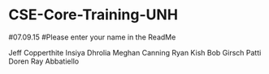 # CSE-Core-Training-UNH
#07.09.15
#Please enter your name in the ReadMe

Jeff Copperthite
Insiya Dhrolia
Meghan Canning
Ryan Kish
Bob Girsch
Patti Doren
Ray Abbatiello
